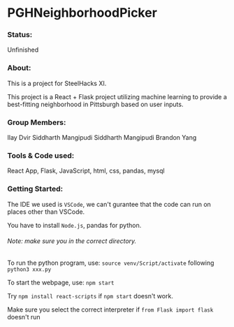 # PGHNeighborhoodPicker
### Status:
Unfinished
### About:

This is a project for SteelHacks XI.

This project is a React + Flask project utilizing machine learning to provide a best-fitting neighborhood in Pittsburgh based on user inputs.

### Group Members:

Ilay Dvir
Siddharth Mangipudi
Siddharth Mangipudi
Brandon Yang

### Tools & Code used:
React App, Flask, JavaScript, html, css, pandas, mysql
### Getting Started:
The IDE we used is `VSCode`, we can't gurantee that the code can run on places other than VSCode.

You have to install `Node.js`, pandas for python.
###### Note: make sure you in the correct directory.
To run the python program, use: `source venv/Script/activate` following `python3 xxx.py`

To start the webpage, use: `npm start`

Try `npm install react-scripts` if `npm start` doesn't work.

Make sure you select the correct interpreter if  `from Flask import flask` doesn't run


